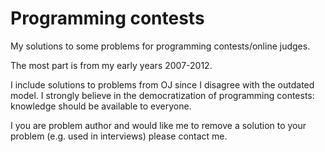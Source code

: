 # Programming contests
My solutions to some problems for programming contests/online judges.

The most part is from my early years 2007-2012.

I include solutions to problems from OJ since I disagree with the outdated model. I strongly believe in the 
democratization of programming contests: knowledge should be available to everyone.

I you are problem author and would like me to remove a solution to your problem (e.g. used in interviews) please contact me.
